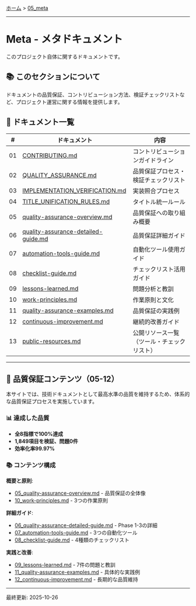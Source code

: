 [ホーム](../README.md) > [05_meta](README.md)

---

# Meta - メタドキュメント

このプロジェクト自体に関するドキュメントです。

## 📚 このセクションについて

ドキュメントの品質保証、コントリビューション方法、検証チェックリストなど、プロジェクト運営に関する情報を提供します。

## 📖 ドキュメント一覧

| # | ドキュメント | 内容 |
|---|-------------|------|
| 01 | [CONTRIBUTING.md](01_CONTRIBUTING.md) | コントリビューションガイドライン |
| 02 | [QUALITY_ASSURANCE.md](02_QUALITY_ASSURANCE.md) | 品質保証プロセス・検証チェックリスト |
| 03 | [IMPLEMENTATION_VERIFICATION.md](03_IMPLEMENTATION_VERIFICATION.md) | 実装照合プロセス |
| 04 | [TITLE_UNIFICATION_RULES.md](04_TITLE_UNIFICATION_RULES.md) | タイトル統一ルール |
| 05 | [quality-assurance-overview.md](05_quality-assurance-overview.md) | 品質保証への取り組み概要 |
| 06 | [quality-assurance-detailed-guide.md](06_quality-assurance-detailed-guide.md) | 品質保証詳細ガイド |
| 07 | [automation-tools-guide.md](07_automation-tools-guide.md) | 自動化ツール使用ガイド |
| 08 | [checklist-guide.md](08_checklist-guide.md) | チェックリスト活用ガイド |
| 09 | [lessons-learned.md](09_lessons-learned.md) | 問題分析と教訓 |
| 10 | [work-principles.md](10_work-principles.md) | 作業原則と文化 |
| 11 | [quality-assurance-examples.md](11_quality-assurance-examples.md) | 品質保証の実践例 |
| 12 | [continuous-improvement.md](12_continuous-improvement.md) | 継続的改善ガイド |
| 13 | [public-resources.md](13_public-resources.md) | 公開リソース一覧（ツール・チェックリスト） |

---

## 🎯 品質保証コンテンツ（05-12）

本サイトでは、技術ドキュメントとして最高水準の品質を維持するため、体系的な品質保証プロセスを実施しています。

### 📊 達成した品質

- **全8指標で100%達成**
- **1,849項目を検証、問題0件**
- **効率化率99.97%**

### 📚 コンテンツ構成

**概要と原則**:
- [05_quality-assurance-overview.md](05_quality-assurance-overview.md) - 品質保証の全体像
- [10_work-principles.md](10_work-principles.md) - 3つの作業原則

**詳細ガイド**:
- [06_quality-assurance-detailed-guide.md](06_quality-assurance-detailed-guide.md) - Phase 1-3の詳細
- [07_automation-tools-guide.md](07_automation-tools-guide.md) - 3つの自動化ツール
- [08_checklist-guide.md](08_checklist-guide.md) - 4種類のチェックリスト

**実践と改善**:
- [09_lessons-learned.md](09_lessons-learned.md) - 7件の問題と教訓
- [11_quality-assurance-examples.md](11_quality-assurance-examples.md) - 具体的な実践例
- [12_continuous-improvement.md](12_continuous-improvement.md) - 長期的な品質維持

---

最終更新: 2025-10-26
